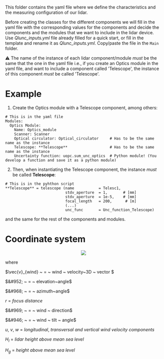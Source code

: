 This folder contains the yaml file where we define the characteristics and the measuring configuration of our lidar.

Before creating the classes for the different components we will fill in the yaml file with the corresponding values for the components and decide the components and the modules that we want to include in the lidar device. 
Use *Qlunc_inputs.yml* file already filled for a quick start, or fill in the template and rename it as *Qlunc_inputs.yml*. Copy/paste the file in the `Main` folder.

:warning:  The name of the instance of each lidar component/module *must* be the same that the one in the yaml file i.e., if you create an Optics module in the yaml file, and want to include a component called 'Telescope',  the instance of this component *must* be called 'Telescope'.

# Example

1) Create the Optics module with a Telescope component, among others:
```
# This is in the yaml file
Modules:
  Optics Module:
    Name: Optics_module
    Scanner: Scanner
    Optical circulator: Optical_circulator     # Has to be the same name as the instance
    Telescope: **Telescope**                   # Has to be the same name as the instance
    Uncertainty function: uopc.sum_unc_optics  # Python module! (You develop a function and save it as a python module)
```    
2) Then, when instantiating the Telescope component, the instance *must* be called **Telescope**:
```
# This is in the pyhthon script
**Telescope** = telescope (name           = Telesc1,
                           stdv_aperture  = 1,       # [mm]
                           stdv_aperture  = 1e-5,    # [mm]                       
                           focal_length   = 200,      # [m]                      
                           (...)
                           unc_func       = Unc_function_Telescope)
```
and the same for the rest of the components and modules.

# Coordinate system

<p align="center">
  <img src="https://github.com/SWE-UniStuttgart/Qlunc/blob/main/Pictures_repo_/Plan_Side_view_conv.png" />
</p>

where

$\vec{v}_{wind} ~ =  ~ wind ~ velocity~3D ~ vector $

$&#952;  ~ = ~ elevation~angle$

$&#968;  ~ = ~ azimuth~angle$

$r ~ = ~ focus ~ distance$

$&#969;  ~ = ~ wind ~ direction$

$&#946;  ~ = ~ wind ~ tilt ~ angle$

$u,~ v,~ w ~ = ~ longitudinal, ~transversal ~ and ~ vertical ~ wind ~ velocity ~ components$

$H_{l} ~ = ~ lidar ~ height ~ above ~ mean ~ sea ~ level$

$H_{g} ~ = ~ height ~ above ~ mean ~ sea ~ level$

